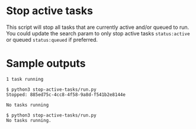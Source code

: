 # Stop active tasks

This script will stop all tasks that are currently active and/or queued to run. You could update the search param to only stop active tasks `status:active` or queued `status:queued` if preferred. 

# Sample outputs 
```
1 task running 

$ python3 stop-active-tasks/run.py
Stopped: 885ed75c-4cc8-4f58-9a8d-f541b2e8144e

No tasks running 

$ python3 stop-active-tasks/run.py
No tasks running.
```